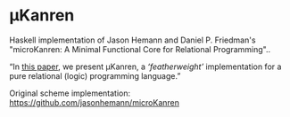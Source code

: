 μKanren
=======
Haskell implementation of Jason Hemann and Daniel P. Friedman's "microKanren: A Minimal Functional Core for Relational Programming"..

“In [this paper](http://webyrd.net/scheme-2013/papers/HemannMuKanren2013.pdf), we present μKanren, a _‘featherweight’_ implementation for a pure relational (logic) programming language.”

Original scheme implementation: https://github.com/jasonhemann/microKanren
